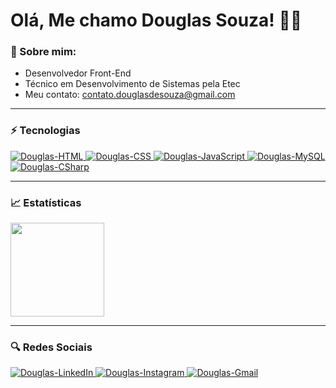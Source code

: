 <h1>
    Olá, Me chamo Douglas Souza! 👨‍💻
</h1>

### 👾 Sobre mim:

- Desenvolvedor Front-End
- Técnico em Desenvolvimento de Sistemas pela Etec
- Meu contato: contato.douglasdesouza@gmail.com

<hr>

### ⚡ Tecnologias

<a href="https://github.com/Srd0uglas">
    <img src="https://img.shields.io/badge/HTML5-E34F26?style=for-the-badge&logo=html5&logoColor=white" alt="Douglas-HTML"/>        
    <img src="https://img.shields.io/badge/CSS3-1572B6?style=for-the-badge&logo=css3&logoColor=white" alt="Douglas-CSS" />   
    <img src="https://img.shields.io/badge/JavaScript-F7DF1E?style=for-the-badge&logo=javascript&logoColor=black" alt="Douglas-JavaScript" />        
    <img src="https://img.shields.io/badge/MySQL-00000F?style=for-the-badge&logo=mysql&logoColor=white" alt="Douglas-MySQL" />
    <img src="https://img.shields.io/badge/C%23-239120?style=for-the-badge&logo=c-sharp&logoColor=white" alt="Douglas-CSharp" />
</a>

<hr>

### 📈 Estatísticas

<a href="https://github.com/Srd0uglas">
    <img height="150em" src="https://github-readme-stats.vercel.app/api/top-langs/?username=Srd0uglas&layout=compact&langs_count=10&theme=github_dark">
</a>

<hr>

### 🔍 Redes Sociais

<div>
    <a href="https://www.linkedin.com/in/douglas-souza-5a2527221/" target="_blank">
        <img src="https://img.shields.io/badge/LinkedIn-0077B5?style=for-the-badge&logo=linkedin&logoColor=white" alt="Douglas-LinkedIn"/>
    </a>      
    <a href="https://www.instagram.com/nethertag/" target="_blank">
        <img src="https://img.shields.io/badge/Instagram-E4405F?style=for-the-badge&logo=instagram&logoColor=white" alt="Douglas-Instagram"/>
    </a>
    <a href="mailto:contato.douglasdesouza@gmail.com" target="_blank">
        <img src="https://img.shields.io/badge/Gmail-D14836?style=for-the-badge&logo=gmail&logoColor=white" alt="Douglas-Gmail"/>
    </a> 
</div>
